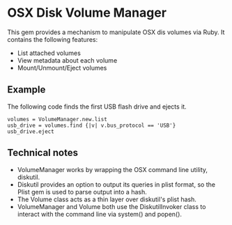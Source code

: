 # OSX Disk Volume Manager

This gem provides a mechanism to manipulate OSX dis volumes via Ruby. It contains the following features:

* List attached volumes
* View metadata about each volume
* Mount/Unmount/Eject volumes

## Example

The following code finds the first USB flash drive and ejects it.

    volumes = VolumeManager.new.list
    usb_drive = volumes.find {|v| v.bus_protocol == 'USB'}
    usb_drive.eject

## Technical notes

* VolumeManager works by wrapping the OSX command line utility, diskutil.
* Diskutil provides an option to output its queries in plist format, so the Plist gem is used to parse output into a hash.
* The Volume class acts as a thin layer over diskutil's plist hash.
* VolumeManager and Volume both use the DiskutilInvoker class to interact with the command line via system() and popen().